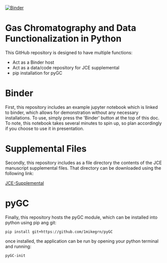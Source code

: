 [![Binder](https://mybinder.org/badge_logo.svg)](https://mybinder.org/v2/gh/1mikegrn/pyGC/master?filepath=binder)

# Gas Chromatography and Data Functionalization in Python

This GitHub repository is designed to have multiple functions:

- Act as a Binder host
- Act as a data/code repository for JCE supplemental
- pip installation for pyGC

# Binder

First, this repository includes an example jupyter notebook which is
linked to binder, which allows for demonstration without any necessary
installations. To use, simply press the 'Binder' button at the top of
this doc. To note, this notebook takes several minutes to spin up, so
plan accordingly if you choose to use it in presentation.

# Supplemental Files

Secondly, this repository includes as a file directory the contents of
the JCE manuscript supplemental files. That directory can be downloaded
using the following link:

[JCE-Supplemental](https://minhaskamal.github.io/DownGit/#/home?url=https://github.com/1mikegrn/pyGC/tree/master/JCE-supplemental)

# pyGC

Finally, this repository hosts the pyGC module, which can be installed
into python using pip ang git:

    pip install git+https://github.com/1mikegrn/pyGC
    
once installed, the application can be run by opening your python
terminal and running:

    pyGC-init